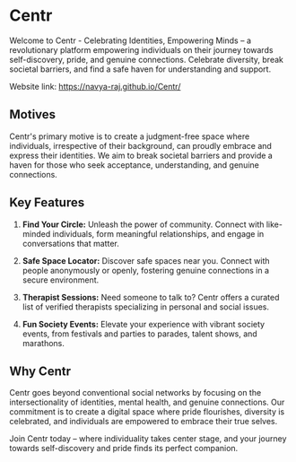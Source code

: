 # Centr

Welcome to Centr - Celebrating Identities, Empowering Minds – a revolutionary platform empowering individuals on their journey towards self-discovery, pride, and genuine connections. Celebrate diversity, break societal barriers, and find a safe haven for understanding and support.

Website link: https://navya-raj.github.io/Centr/

## Motives

Centr's primary motive is to create a judgment-free space where individuals, irrespective of their background, can proudly embrace and express their identities. We aim to break societal barriers and provide a haven for those who seek acceptance, understanding, and genuine connections.

## Key Features

1. **Find Your Circle:**
   Unleash the power of community. Connect with like-minded individuals, form meaningful relationships, and engage in conversations that matter.

2. **Safe Space Locator:**
   Discover safe spaces near you. Connect with people anonymously or openly, fostering genuine connections in a secure environment.

3. **Therapist Sessions:**
   Need someone to talk to? Centr offers a curated list of verified therapists specializing in personal and social issues.

4. **Fun Society Events:**
   Elevate your experience with vibrant society events, from festivals and parties to parades, talent shows, and marathons.

## Why Centr

Centr goes beyond conventional social networks by focusing on the intersectionality of identities, mental health, and genuine connections. Our commitment is to create a digital space where pride flourishes, diversity is celebrated, and individuals are empowered to embrace their true selves.

Join Centr today – where individuality takes center stage, and your journey towards self-discovery and pride finds its perfect companion.
